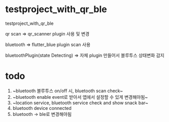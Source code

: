 # testproject_with_qr_ble

testproject_with_qr_ble

qr scan => qr_scanner plugin 사용 및 변경

bluetooth => flutter_blue plugin scan 사용

bluetoothPlugin(state Detecting) => 자체 plugin 만들어서 블루투스 상태변화 감지

# todo
1. ~bluetooth 블루투스 on/off 시, bluetooth scan check~
2. ~bluetooth enable event로 받아서 앱에서 설정할 수 있게 변경해야됨~
3. ~location service, bluetooth service check and show snack bar~
4. bluetooth device connected
5. bluetooth -> ble로 변경해야됨
